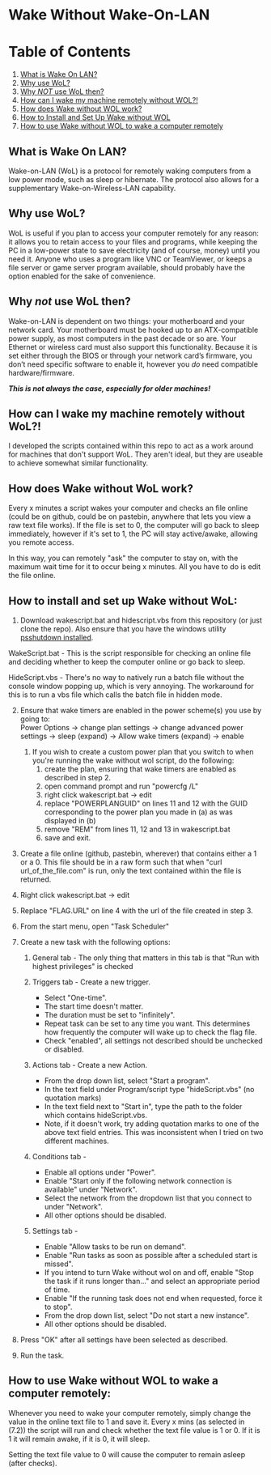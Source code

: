 # Wake Without Wake-On-LAN

# Table of Contents

1. [What is Wake On LAN?](#what-is-wake-on-lan)
2. [Why use WoL?](#why-use-wol)
3. [Why *NOT* use WoL then?](#why-not-use-wol-then)
4. [How can I wake my machine remotely without WOL?!](#how-can-i-wake-my-machine-remotely-without-wol)
5. [How does Wake without WOL work?](#how-dows-wake-without-wol-work)
6. [How to Install and Set Up Wake without WOL](#how-to-install-and-set-up-wake-without-wol)
7. [How to use Wake without WOL to wake a computer remotely](#how-to-use-wake-without-wol-to-wake-a-computer-remotely)


## What is Wake On LAN?<a name="what-is-wake-on-lan"></a>

Wake-on-LAN (WoL) is a protocol for remotely waking computers from a low power mode, such as sleep or hibernate. The protocol also allows for a supplementary Wake-on-Wireless-LAN capability.

## Why use WoL?<a name="why-use-wol"></a>

WoL is useful if you plan to access your computer remotely for any reason: it allows you to retain access to your files and programs, while keeping the PC in a low-power state to save electricity (and of course, money) until you need it. Anyone who uses a program like VNC or TeamViewer, or keeps a file server or game server program available, should probably have the option enabled for the sake of convenience.

## Why *not* use WoL then?<a name="why-not-use-wol-then"></a>

Wake-on-LAN is dependent on two things: your motherboard and your network card. Your motherboard must be hooked up to an ATX-compatible power supply, as most computers in the past decade or so are. Your Ethernet or wireless card must also support this functionality. Because it is set either through the BIOS or through your network card’s firmware, you don’t need specific software to enable it, however you *do* need compatible hardware/firmware.

_**This is not always the case, especially for older machines!**_

## How can I wake my machine remotely without WoL?!<a name="how-can-i-wake-my-machine-remotely-without-wol"></a>

I developed the scripts contained within this repo to act as a work around for machines that don't support WoL. They aren't ideal, but they are useable to achieve somewhat similar functionality.

## How does Wake without WoL work?<a name="how-dows-wake-without-wol-work"></a>

Every x minutes a script wakes your computer and checks an file online (could be on github, could be on pastebin, anywhere that lets you view a raw text file works). If the file is set to 0, the computer will go back to sleep immediately, however if it's set to 1, the PC will stay active/awake, allowing you remote access.

In this way, you can remotely "ask" the computer to stay on, with the maximum wait time for it to occur being x minutes. All you have to do is edit the file online.

## How to install and set up Wake without WoL:<a name="how-to-install-and-set-up-wake-without-wol"></a>

1. Download wakescript.bat and hidescript.vbs from this repository (or just clone the repo). Also ensure that you have the windows utility [psshutdown installed](https://docs.microsoft.com/en-us/sysinternals/downloads/psshutdown).

 WakeScript.bat - This is the script responsible for checking an online file and deciding whether to keep the computer online or go back to sleep. 

 HideScript.vbs - There's no way to natively run a batch file without the console window popping up, which is very annoying. The workaround for this is to run a vbs file which calls the batch file in hidden mode.

2. Ensure that wake timers are enabled in the power scheme(s) you use by going to:  
Power Options -> change plan settings -> change advanced power settings -> sleep (expand) -> Allow wake timers (expand) -> enable
    1. If you wish to create a custom power plan that you switch to when you're running the wake without wol script, do the following:
        1. create the plan, ensuring that wake timers are enabled as described in step 2.
        2. open command prompt and run "powercfg /L"
        3. right click wakescript.bat -> edit
        4. replace "POWERPLANGUID" on lines 11 and 12 with the GUID corresponding to the power plan you made in (a) as was displayed in (b)
        5. remove "REM" from lines 11, 12 and 13 in wakescript.bat
        6. save and exit.

3. Create a file online (github, pastebin, wherever) that contains either a 1 or a 0. This file should be in a raw form such that when "curl url\_of\_the\_file.com" is run, only the text contained within the file is returned.

4. Right click wakescript.bat -> edit

5. Replace "FLAG.URL" on line 4 with the url of the file created in step 3.

6. From the start menu, open "Task Scheduler"

7. Create a new task with the following options:
    1. General tab - The only thing that matters in this tab is that "Run with highest privileges" is checked
    2. Triggers tab - Create a new trigger. 
        - Select "One-time".
        - The start time doesn't matter. 
        - The duration must be set to "infinitely".
        - Repeat task can be set to any time you want. This determines how frequently the computer will wake up to check the flag file.
        - Check "enabled", all settings not described should be unchecked or disabled.
    3. Actions tab - Create a new Action.
        - From the drop down list, select "Start a program".
        - In the text field under Program/script type "hideScript.vbs" (no quotation marks)
        - In the text field next to "Start in", type the path to the folder which contains hideScript.vbs. 
        - Note, if it doesn't work, try adding quotation marks to one of the above text field entries. This was inconsistent when I tried on two different machines.

    4. Conditions tab - 
        - Enable all options under "Power".
        - Enable "Start only if the following network connection is available" under "Network".
        - Select the network from the dropdown list that you connect to under "Network".
        - All other options should be disabled.

    5. Settings tab - 
        - Enable "Allow tasks to be run on demand".
        - Enable "Run tasks as soon as possible after a scheduled start is missed". 
        - If you intend to turn Wake without wol on and off, enable "Stop the task if it runs longer than..." and select an appropriate period of time.
        - Enable "If the running task does not end when requested, force it to stop".
        - From the drop down list, select "Do not start a new instance".
        - All other options should be disabled.
8. Press "OK" after all settings have been selected as described.

9. Run the task.


## How to use Wake without WOL to wake a computer remotely:<a name="how-to-use-wake-without-wol-to-wake-a-computer-remotely"></a>

Whenever you need to wake your computer remotely, simply change the value in the online text file to 1 and save it. Every x mins (as selected in (7.2)) the script will run and check whether the text file value is 1 or 0. If it is 1 it will remain awake, if it is 0, it will sleep.

Setting the text file value to 0 will cause the computer to remain asleep (after checks).
